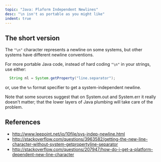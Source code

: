 ```yaml
---
topic: "Java: Plaform Independent Newlines"
desc: "\n isn't as portable as you might like"
indent: true
---
```


## The short version

The `"\n"` character represents a newline on some systems, but other systems have different newline conventions.

For more portable Java code, instead of hard coding `"\n"` in your strings, use either:

```Java
  String nl = System.getProperty("line.separator");
```

or, use the `%n` format specifier to get a system-independent newline.

Note that some sources suggest that on System.out and System.err it really doesn't matter; that the lower layers of Java plumbing will take care of the problem.

## References

* <http://www.leepoint.net/io/10file/sys-indep-newline.html>
* <http://stackoverflow.com/questions/3963582/getting-the-new-line-character-without-system-getpropertyline-separator>
* <http://stackoverflow.com/questions/207947/how-do-i-get-a-platform-dependent-new-line-character>
